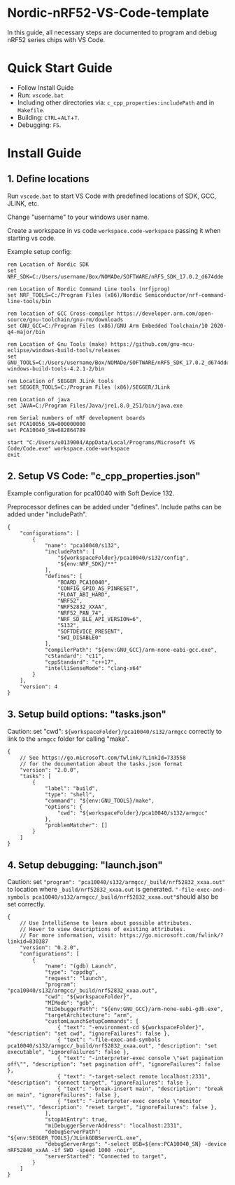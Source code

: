 # Nordic-nRF52-VS-Code-template

In this guide, all necessary steps are documented to program and debug nRF52 series chips with VS Code.


# Quick Start Guide
- Follow Install Guide
- Run: ```vscode.bat```
- Including other directories via: ```c_cpp_properties:includePath``` and in ```Makefile```.
- Building: ```CTRL```+```ALT```+```T```.
- Debugging: ```F5```.

# Install Guide

## 1. Define locations

Run ```vscode.bat``` to start VS Code with predefined locations of SDK, GCC, JLINK, etc.

Change "username" to your windows user name.

Create a workspace in vs code ```workspace.code-workspace``` passing it when starting vs code.

Example setup config:

```
rem Location of Nordic SDK
set NRF_SDK=C:/Users/username/Box/NOMADe/SOFTWARE/nRF5_SDK_17.0.2_d674dde

rem Location of Nordic Command Line tools (nrfjprog) 
set NRF_TOOLS=C:/Program Files (x86)/Nordic Semiconductor/nrf-command-line-tools/bin

rem location of GCC Cross-compiler https://developer.arm.com/open-source/gnu-toolchain/gnu-rm/downloads
set GNU_GCC=C:/Program Files (x86)/GNU Arm Embedded Toolchain/10 2020-q4-major/bin

rem Location of Gnu Tools (make) https://github.com/gnu-mcu-eclipse/windows-build-tools/releases
set GNU_TOOLS=C:/Users/username/Box/NOMADe/SOFTWARE/nRF5_SDK_17.0.2_d674dde/xpack-windows-build-tools-4.2.1-2/bin

rem Location of SEGGER JLink tools
set SEGGER_TOOLS=C:/Program Files (x86)/SEGGER/JLink

rem Location of java
set JAVA=C:/Program Files/Java/jre1.8.0_251/bin/java.exe

rem Serial numbers of nRF development boards
set PCA10056_SN=000000000
set PCA10040_SN=682864789

start "C:/Users/u0139004/AppData/Local/Programs/Microsoft VS Code/Code.exe" workspace.code-workspace
exit
```


## 2. Setup VS Code: "c_cpp_properties.json"

Example configuration for pca10040 with Soft Device 132.

Preprocessor defines can be added under "defines".
Include paths can be added under "includePath".


```
{
    "configurations": [
        {
            "name": "pca10040/s132",
            "includePath": [
                "${workspaceFolder}/pca10040/s132/config",
                "${env:NRF_SDK}/**"
            ],
            "defines": [
                "BOARD_PCA10040",
                "CONFIG_GPIO_AS_PINRESET",
                "FLOAT_ABI_HARD",
                "NRF52",
                "NRF52832_XXAA",
                "NRF52_PAN_74",
                "NRF_SD_BLE_API_VERSION=6",
                "S132",
                "SOFTDEVICE_PRESENT",
                "SWI_DISABLE0"
            ],
            "compilerPath": "${env:GNU_GCC}/arm-none-eabi-gcc.exe",
            "cStandard": "c11",
            "cppStandard": "c++17",
            "intelliSenseMode": "clang-x64"
        }
    ],
    "version": 4
}
```

## 3. Setup build options: "tasks.json"

Caution: set "cwd": ```${workspaceFolder}/pca10040/s132/armgcc``` correctly to link to the ```armgcc``` folder for calling "make".
```
{
    // See https://go.microsoft.com/fwlink/?LinkId=733558
    // for the documentation about the tasks.json format
    "version": "2.0.0",
    "tasks": [
        {
            "label": "build",
            "type": "shell",
            "command": "${env:GNU_TOOLS}/make",
            "options": {
                "cwd": "${workspaceFolder}/pca10040/s132/armgcc"
            },
            "problemMatcher": []
        }
    ]
}
```

## 4. Setup debugging: "launch.json"


Caution: set ```"program": "pca10040/s132/armgcc/_build/nrf52832_xxaa.out"``` to location where ```_build/nrf52832_xxaa.out``` is generated.
```"-file-exec-and-symbols pca10040/s132/armgcc/_build/nrf52832_xxaa.out"```should also be set correctly.


```
{
    // Use IntelliSense to learn about possible attributes.
    // Hover to view descriptions of existing attributes.
    // For more information, visit: https://go.microsoft.com/fwlink/?linkid=830387
    "version": "0.2.0",
    "configurations": [
        {
            "name": "(gdb) Launch",
            "type": "cppdbg",
            "request": "launch",
            "program": "pca10040/s132/armgcc/_build/nrf52832_xxaa.out",
            "cwd": "${workspaceFolder}",
            "MIMode": "gdb",
            "miDebuggerPath": "${env:GNU_GCC}/arm-none-eabi-gdb.exe",
            "targetArchitecture": "arm",
            "customLaunchSetupCommands": [
                { "text": "-environment-cd ${workspaceFolder}", "description": "set cwd", "ignoreFailures": false },
                { "text": "-file-exec-and-symbols pca10040/s132/armgcc/_build/nrf52832_xxaa.out", "description": "set executable", "ignoreFailures": false },
                { "text": "-interpreter-exec console \"set pagination off\"", "description": "set pagination off", "ignoreFailures": false },
                { "text": "-target-select remote localhost:2331", "description": "connect target", "ignoreFailures": false },
                { "text": "-break-insert main", "description": "break on main", "ignoreFailures": false },
                { "text": "-interpreter-exec console \"monitor reset\"", "description": "reset target", "ignoreFailures": false },
            ],
            "stopAtEntry": true,
            "miDebuggerServerAddress": "localhost:2331",
            "debugServerPath": "${env:SEGGER_TOOLS}/JLinkGDBServerCL.exe",
            "debugServerArgs": "-select USB=${env:PCA10040_SN} -device nRF52840_xxAA -if SWD -speed 1000 -noir",
            "serverStarted": "Connected to target",
        }
    ]
}
```

